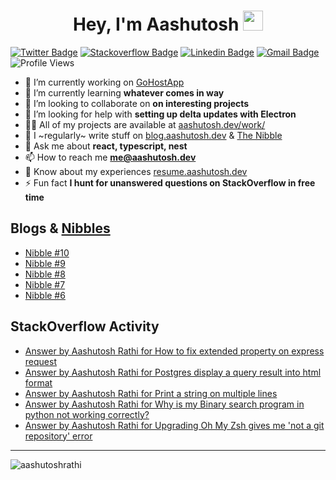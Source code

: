 

<h1 align="center">Hey, I'm Aashutosh  <img src="https://files.aashutosh.dev/hey.gif" width="32"></h1>

[![Twitter Badge](https://img.shields.io/badge/-@AashutoshRathi-1ca0f1?style=flat-square&labelColor=1ca0f1&logo=twitter&logoColor=white&link=https://twitter.com/AashutoshRathi)](https://twitter.com/AashutoshRathi) 
[![Stackoverflow Badge](https://img.shields.io/badge/-aashutoshrathi-f48024?style=flat-square&labelColor=f48024&logo=stackoverflow&logoColor=white&link=https://stackoverflow.com/users/7326407/aashutosh-rathi)](https://stackoverflow.com/users/7326407/aashutosh-rathi)
[![Linkedin Badge](https://img.shields.io/badge/-aashutoshrathi-blue?style=flat-square&logo=Linkedin&logoColor=white&link=https://www.linkedin.com/in/aashutoshrathi/)](https://www.linkedin.com/in/aashutoshrathi/)
[![Gmail Badge](https://img.shields.io/badge/-me@aashutosh.dev-c14438?style=flat-square&logo=Gmail&logoColor=white&link=mailto:me@aashutosh.dev)](mailto:me@aashutosh.dev)
![Profile Views](https://komarev.com/ghpvc/?username=aashutoshrathi&label=Profile%20views&color=0e75b6&style=flat-square)

<!-- <p align="left"> <a href="https://github.com/ryo-ma/github-profile-trophy"><img src="https://github-profile-trophy.vercel.app/?username=aashutoshrathi&theme=onedark" alt="aashutoshrathi" /></a> </p> -->

- 🔭 I’m currently working on [GoHostApp](https://web.gohost.app/)
- 🌱 I’m currently learning **whatever comes in way**
- 👯 I’m looking to collaborate on **on interesting projects**
- 🤝 I’m looking for help with **setting up delta updates with Electron**
- 👨‍💻 All of my projects are available at [aashutosh.dev/work/](https://aashutosh.dev/work/)
- 📝 I ~regularly~ write stuff on [blog.aashutosh.dev](https://blog.aashutosh.dev) & [The Nibble](https://nibbles.dev)
- 💬 Ask me about **react, typescript, nest**
- 📫 How to reach me **me@aashutosh.dev**
- 📄 Know about my experiences [resume.aashutosh.dev](https://resume.aashutosh.dev)
- ⚡ Fun fact **I hunt for unanswered questions on StackOverflow in free time**

## Blogs & [Nibbles](https://nibbles.dev)
<!-- BLOGS:START -->
- [Nibble #10](https://thenibble.substack.com/p/10)
- [Nibble #9](https://thenibble.substack.com/p/09)
- [Nibble #8](https://thenibble.substack.com/p/nibble-8)
- [Nibble #7](https://thenibble.substack.com/p/nibble-7)
- [Nibble #6](https://blog.aashutosh.dev/nibble-6)
<!-- BLOGS:END -->

## StackOverflow Activity
<!-- STACKOVERFLOW:START -->
- [Answer by Aashutosh Rathi for How to fix extended property on express request](https://stackoverflow.com/questions/71905220/how-to-fix-extended-property-on-express-request/71905279#71905279)
- [Answer by Aashutosh Rathi for Postgres display a query result into html format](https://stackoverflow.com/questions/44841059/postgres-display-a-query-result-into-html-format/63392721#63392721)
- [Answer by Aashutosh Rathi for Print a string on multiple lines](https://stackoverflow.com/questions/61789943/print-a-string-on-multiple-lines/61790099#61790099)
- [Answer by Aashutosh Rathi for Why is my Binary search program in python not working correctly?](https://stackoverflow.com/questions/61652044/why-is-my-binary-search-program-in-python-not-working-correctly/61652106#61652106)
- [Answer by Aashutosh Rathi for Upgrading Oh My Zsh gives me &#39;not a git repository&#39; error](https://stackoverflow.com/questions/33486633/upgrading-oh-my-zsh-gives-me-not-a-git-repository-error/61044295#61044295)
<!-- STACKOVERFLOW:END -->

<hr />
<p><img align="center" src="https://github-readme-streak-stats.herokuapp.com/?user=aashutoshrathi&" alt="aashutoshrathi" /></p>


